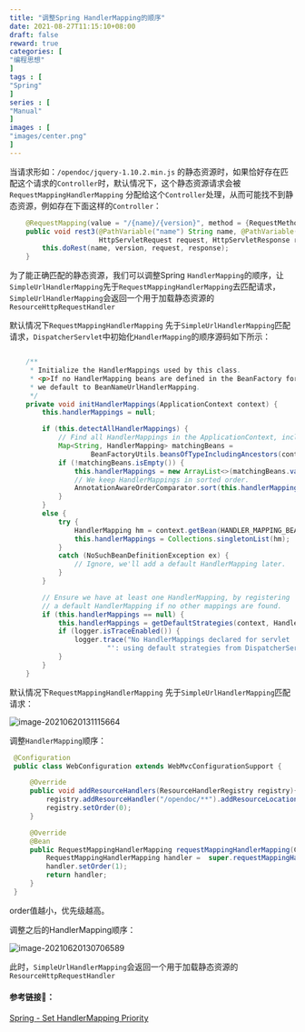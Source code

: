```yaml
---
title: "调整Spring HandlerMapping的顺序"
date: 2021-08-27T11:15:10+08:00
draft: false
reward: true
categories: [
"编程思想"
]
tags : [
"Spring"
]
series : [
"Manual"
]
images : [
"images/center.png"
]
---
```


[comment]: <> "# 调整Spring HandlerMapping的顺序"

当请求形如：`/opendoc/jquery-1.10.2.min.js` 的静态资源时，如果恰好存在匹配这个请求的`Controller`时，默认情况下，这个静态资源请求会被 `RequestMappingHandlerMapping` 分配给这个`Controller`处理，从而可能找不到静态资源，例如存在下面这样的`Controller`：

```java
    @RequestMapping(value = "/{name}/{version}", method = {RequestMethod.POST, RequestMethod.GET})
    public void rest3(@PathVariable("name") String name, @PathVariable("version") String version,
                      HttpServletRequest request, HttpServletResponse response) {
        this.doRest(name, version, request, response);
    }
```

为了能正确匹配的静态资源，我们可以调整Spring `HandlerMapping`的顺序，让`SimpleUrlHandlerMapping`先于`RequestMappingHandlerMapping`去匹配请求，`SimpleUrlHandlerMapping`会返回一个用于加载静态资源的`ResourceHttpRequestHandler`

默认情况下`RequestMappingHandlerMapping` 先于`SimpleUrlHandlerMapping`匹配请求，`DispatcherServlet`中初始化`HandlerMapping`的顺序源码如下所示：

```java

	/**
	 * Initialize the HandlerMappings used by this class.
	 * <p>If no HandlerMapping beans are defined in the BeanFactory for this namespace,
	 * we default to BeanNameUrlHandlerMapping.
	 */
	private void initHandlerMappings(ApplicationContext context) {
		this.handlerMappings = null;

		if (this.detectAllHandlerMappings) {
			// Find all HandlerMappings in the ApplicationContext, including ancestor contexts.
			Map<String, HandlerMapping> matchingBeans =
					BeanFactoryUtils.beansOfTypeIncludingAncestors(context, HandlerMapping.class, true, false);
			if (!matchingBeans.isEmpty()) {
				this.handlerMappings = new ArrayList<>(matchingBeans.values());
				// We keep HandlerMappings in sorted order.
				AnnotationAwareOrderComparator.sort(this.handlerMappings);
			}
		}
		else {
			try {
				HandlerMapping hm = context.getBean(HANDLER_MAPPING_BEAN_NAME, HandlerMapping.class);
				this.handlerMappings = Collections.singletonList(hm);
			}
			catch (NoSuchBeanDefinitionException ex) {
				// Ignore, we'll add a default HandlerMapping later.
			}
		}

		// Ensure we have at least one HandlerMapping, by registering
		// a default HandlerMapping if no other mappings are found.
		if (this.handlerMappings == null) {
			this.handlerMappings = getDefaultStrategies(context, HandlerMapping.class);
			if (logger.isTraceEnabled()) {
				logger.trace("No HandlerMappings declared for servlet '" + getServletName() +
						"': using default strategies from DispatcherServlet.properties");
			}
		}
	}
```

默认情况下`RequestMappingHandlerMapping` 先于`SimpleUrlHandlerMapping`匹配请求：

![image-20210620131115664](https://picgo.6and.ltd/img/image-20210620131115664.png)



调整`HandlerMapping`顺序：

```java
 @Configuration
 public class WebConfiguration extends WebMvcConfigurationSupport {

     @Override
     public void addResourceHandlers(ResourceHandlerRegistry registry){
         registry.addResourceHandler("/opendoc/**").addResourceLocations("/opendoc/");
         registry.setOrder(0);
     }

     @Override
     @Bean
     public RequestMappingHandlerMapping requestMappingHandlerMapping(ContentNegotiationManager contentNegotiationManager, FormattingConversionService conversionService, ResourceUrlProvider resourceUrlProvider) {
         RequestMappingHandlerMapping handler =  super.requestMappingHandlerMapping(contentNegotiationManager, conversionService, resourceUrlProvider);
         handler.setOrder(1);
         return handler;
     }
 }
```

order值越小，优先级越高。

调整之后的HandlerMapping顺序：

![image-20210620130706589](https://picgo.6and.ltd/img/image-20210620130706589.png)

此时，`SimpleUrlHandlerMapping`会返回一个用于加载静态资源的`ResourceHttpRequestHandler`



#### 参考链接🔗：

[Spring - Set HandlerMapping Priority](https://stackoverflow.com/questions/17374549/spring-set-handlermapping-priority)

